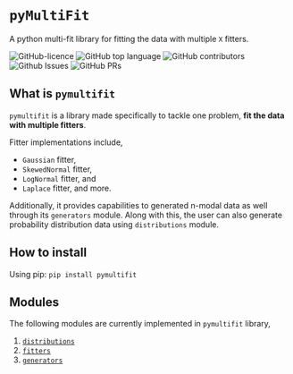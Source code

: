 # `pyMultiFit`

A python multi-fit library for fitting the data with multiple `X` fitters.

![GitHub-licence](https://img.shields.io/github/license/syedalimohsinbukhari/pymultifit?style=for-the-badge&color=blue)
![GitHub top language](https://img.shields.io/github/languages/top/syedalimohsinbukhari/pymultifit?color=green&style=for-the-badge)
![GitHub contributors](https://img.shields.io/github/contributors/syedalimohsinbukhari/pymultifit?style=for-the-badge)
![Github Issues](https://img.shields.io/github/issues/syedalimohsinbukhari/pymultifit?color=red&style=for-the-badge)
![GitHub PRs](https://img.shields.io/github/issues-pr/syedalimohsinbukhari/pymultifit?color=maroon&style=for-the-badge)

## What is `pymultifit`

`pymultifit` is a library made specifically to tackle one problem, **fit the data with multiple fitters**.

Fitter implementations include,

- `Gaussian` fitter,
- `SkewedNormal` fitter,
- `LogNormal` fitter, and
- `Laplace` fitter, and more.

Additionally, it provides capabilities to generated n-modal data as well through its `generators` module.
Along with this, the user can also generate probability distribution data using `distributions` module.

## How to install

Using pip: `pip install pymultifit`

## Modules

The following modules are currently implemented in `pymultifit` library,

1. [`distributions`](https://github.com/syedalimohsinbukhari/pyMultiFit/tree/0003-ParEXTRACTION/docs/distributions.md)
2. [`fitters`](https://github.com/syedalimohsinbukhari/pyMultiFit/tree/0003-ParEXTRACTION/docs/fitters.md)
3. [`generators`](https://github.com/syedalimohsinbukhari/pyMultiFit/tree/0003-ParEXTRACTION/docs/generators.md)